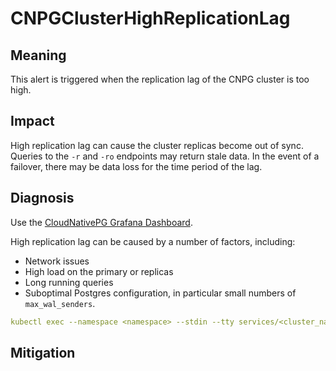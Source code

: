 CNPGClusterHighReplicationLag
=============================

Meaning
-------

This alert is triggered when the replication lag of the CNPG cluster is too high.

Impact
------

High replication lag can cause the cluster replicas become out of sync. Queries to the `-r` and `-ro` endpoints may return stale data.
In the event of a failover, there may be data loss for the time period of the lag.

Diagnosis
---------

Use the [CloudNativePG Grafana Dashboard](https://grafana.com/grafana/dashboards/20417-cloudnativepg/).

High replication lag can be caused by a number of factors, including:
* Network issues
* High load on the primary or replicas
* Long running queries
* Suboptimal Postgres configuration, in particular small numbers of `max_wal_senders`.

```yaml
kubectl exec --namespace <namespace> --stdin --tty services/<cluster_name>-rw -- psql -c "SELECT * from pg_stat_replication;"
```

Mitigation
----------
